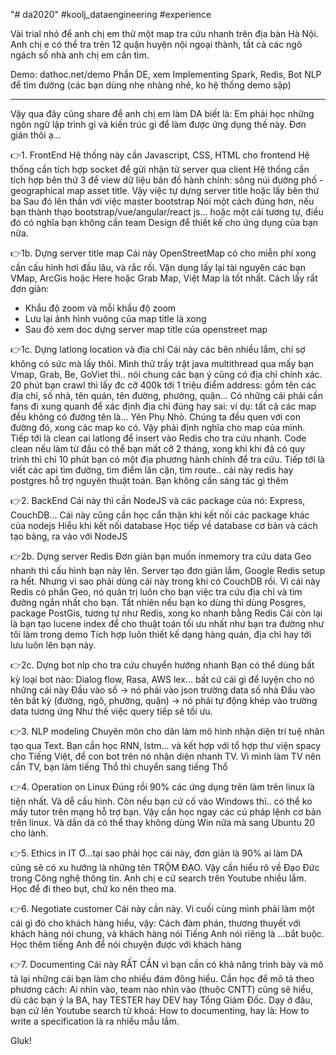 "# da2020" 
#koolj_dataengineering
#experience

Vài trial nhỏ để anh chị em thử một map tra cứu nhanh trên địa bàn Hà Nội. Anh chị e có thể tra trên 12 quận huyện nội ngoại thành, tất cả các ngõ ngách số nhà anh chị em cần tìm.

Demo: dathoc.net/demo
Phần DE, xem Implementing Spark, Redis, Bot NLP để tìm đường
(các bạn dùng nhẹ nhàng nhé, ko hệ thống demo sập)

-----------------
Vậy qua đây cũng share để anh chị em làm DA biết là: Em phải học những ngôn ngữ lập trình gì và kiến trúc gì để làm được ứng dụng thế này.
Đơn giản thôi ạ...

👉1. FrontEnd
Hệ thống này cần Javascript, CSS, HTML cho frontend
Hệ thống cần tích hợp socket để gửi nhận từ server qua client
Hệ thống cần tích hợp bên thứ 3 để view dữ liệu bản đồ hành chính: sông núi đường phố - geographical map asset title. Vậy việc tự dựng server title hoặc lấy bên thứ ba
Sau đó lên thần với việc master bootstrap
Nói một cách đúng hơn, nếu bạn thành thạo bootstrap/vue/angular/react js... hoặc một cái tương tự, điều đó có nghĩa bạn không cần team Design để thiết kế cho ứng dụng của bạn nữa.

👉1b. Dựng server title map
Cái này OpenStreetMap có cho miễn phí xong cần cấu hình hơi đầu lâu, và rắc rối.
Vận dụng lấy lại tài nguyên các bạn VMap, ArcGis hoặc Here hoặc Grab Map, Việt Map là tốt nhất.
Cách lấy rất đơn giản:
+ Khẩu độ zoom và mỗi khẩu độ zoom
+ Lưu lại ảnh hình vuông của map title là xong
+ Sau đó xem doc dựng server map title của openstreet map

👉1c. Dựng latlong location và địa chỉ
Cái này các bên nhiều lắm, chỉ sợ không có sức mà lấy thôi.
Mình thử trầy trật java multithread qua mấy bạn Vmap, Grab, Be, GoViet thì.. nói chung các bạn ý cũng có địa chỉ chính xác. 20 phút bạn crawl thì lấy đc cỡ 400k tới 1 triệu điểm address: gồm tên các địa chỉ, số nhà, tên quán, tên đường, phường, quận...
Có những cái phải cần fans đi xung quanh để xác định địa chỉ đúng hay sai: ví dụ: tất cả các map đều không có đường tên là... Yên Phụ Nhỏ. Chúng ta đều quen với con đường đó, xong các map ko có. Vậy phải định nghĩa cho map của mình.
Tiếp tới là clean cai latlong để insert vào Redis cho tra cứu nhanh. Code clean nếu làm từ đầu có thể bạn mất cỡ 2 tháng, xong khi khi đã có quy trình thì chỉ 10 phút bạn có một địa phương hành chính để tra cứu.
Tiếp tới là viết các api tìm đường, tìm điểm lân cận, tìm route.. cái này redis hay postgres hỗ trợ nguyên thuật toán. Bạn không cần sáng tác gì thêm

👉2. BackEnd
Cái này thì cần NodeJS và các package của nó: Express, CouchDB...
Cái này cũng cần học cẩn thận khi kết nối các package khác của nodejs
Hiểu khi kết nối database
Học tiếp về database cơ bản và cách tạo bảng, ra vào với NodeJS

👉2b. Dựng server Redis
Đơn giản bạn muốn inmemory tra cứu data Geo nhanh thì cấu hình bạn này lên. Server tạo đơn giản lắm, Google Redis setup ra hết.
Nhưng vì sao phải dùng cái này trong khi có CouchDB rồi. Vì cái này Redis có phần Geo, nó quản trị luôn cho bạn việc tra cứu địa chỉ và tìm đường ngắn nhất cho bạn.
Tất nhiên nếu bạn ko dùng thì dùng Posgres, package PostGis, tương tự như Redis, xong ko nhanh bằng Redis
Cái còn lại là bạn tạo lucene index để cho thuật toán tối ưu nhất như bạn tra đường như tôi làm trong demo
Tích hợp luôn thiết kế dạng hàng quán, địa chỉ hay tới lưu luôn lên bạn này.

👉2c. Dựng bot nlp cho tra cứu chuyển hướng nhanh
Bạn có thể dùng bất kỳ loại bot nào: Dialog flow, Rasa, AWS lex... bất cứ cái gì để luyện cho nó những cái này
Đầu vào số -> nó phải vào json trường data số nhà
Đầu vào tên bất kỳ (đường, ngõ, phường, quận) -> nó phải tự động khép vào trường data tương ứng
Như thế việc query tiếp sẽ tối ưu.

👉3. NLP modeling
Chuyên môn cho dân làm mô hình nhận diện trí tuệ nhân tạo qua Text. Bạn cần học
RNN, lstm... và kết hợp với tổ hợp thư viện spacy cho Tiếng Việt, để con bot trên nó nhận diện nhanh TV. Vì mình làm TV nên cần TV, bạn làm tiếng Thổ thì chuyển sang tiếng Thổ

👉4. Operation on Linux
Đúng rồi 90% các ứng dụng trên làm trên linux là tiện nhất. Và dễ cấu hình. Còn nếu bạn cứ cố vào Windows thì.. có thể ko mấy tutor trên mạng hỗ trợ bạn. Vậy cần học ngay các cú pháp lệnh cơ bản trên linux.
Và dần dà có thể thay không dùng Win nữa mà sang Ubuntu 20 cho lành.

👉5. Ethics in IT
Ơ...tại sao phải học cái này, đơn giản là 90% ai làm DA cũng sẽ có xu hướng là những tên TRỘM ĐẠO. Vậy cần hiểu rõ về Đạo Đức trong Công nghệ thông tin. Anh chị e cứ search trên Youtube nhiều lắm.
Học để đi theo bụt, chứ ko nên theo ma.

👉6. Negotiate customer
Cái này cần này. Vì cuối cùng mình phải làm một cái gì đó cho khách hàng hiểu, vậy: Cách đàm phán, thương thuyết với khách hàng nói chung, và khách hàng nói Tiếng Anh nói riêng là ...bắt buộc.
Học thêm tiếng Anh để nói chuyện được với khách hàng

👉7. Documenting
Cái này RẤT CẦN vì bạn cần có khả năng trình bày và mô tả lại những cái bạn làm cho nhiều đám đông hiểu.
Cần học để mô tả theo phương cách: Ai nhìn vào, team nào nhìn vào (thuộc CNTT) cũng sẽ hiểu, dù các bạn ý la BA, hay TESTER hay DEV hay Tổng Giám Đốc.
Dạy ở đâu, bạn cứ lên Youtube search từ khoá: How to documenting, hay là: How to write a specification là ra nhiều mẫu lắm.

Gluk!
